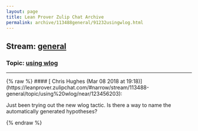 ```yaml
---
layout: page
title: Lean Prover Zulip Chat Archive 
permalink: archive/113488general/91232usingwlog.html
---
```


## Stream: [general](https://leanprover-community.github.io/archive/113488general/index.html)
### Topic: [using wlog](https://leanprover-community.github.io/archive/113488general/91232usingwlog.html)

---

<base href="https://leanprover.zulipchat.com">
{% raw %}
#### [ Chris Hughes (Mar 08 2018 at 19:18)](https://leanprover.zulipchat.com/#narrow/stream/113488-general/topic/using%20wlog/near/123456203):
<p>Just been trying out the new wlog tactic. Is there a way to name the automatically generated hypotheses?</p>


{% endraw %}
